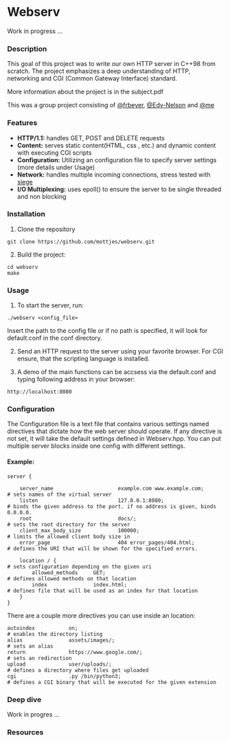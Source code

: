 # Webserv

Work in progress ...

### Description

This goal of this project was to write our own HTTP server in C++98 from scratch.
The project emphasizes a deep understanding of HTTP, networking and CGI (Common Gateway Interface) standard.

More information about the project is in the subject.pdf

This was a group project consisting of [@frbeyer](https://github.com/frbeyer1), [@Edy-Nelson](https://github.com/Edy-Nelson) and [@me](https://github.com/mottjes)

### Features

- **HTTP/1.1:** handles GET, POST and DELETE requests
- **Content:** serves static content(HTML, css , etc.) and dynamic content with executing CGI scripts
- **Configuration:** Utilizing an configuration file to specify server settings (more details under Usage)
- **Network:** handles multiple incoming connections, stress tested with [siege](https://github.com/JoeDog/siege)
- **I/O Multiplexing:** uses epoll() to ensure the server to be single threaded and non blocking

### Installation

1. Clone the repository
```
git clone https://github.com/mottjes/webserv.git
```
2. Build the project:
```
cd webserv
make
```

### Usage

1. To start the server, run:
```
./webserv <config_file>
```
Insert the path to the config file or if no path is specified, it will look for default.conf in the conf directory.

2. Send an HTTP request to the server using your favorite browser. For CGI ensure, that the scripting language is installed.

3. A demo of the main functions can be accsess via the default.conf and typing following address in your browser:
```
http://localhost:8080
```

### Configuration

The Configuration file is a text file that contains various settings named directives that dictate how the web server should operate. If any directive is not set, it will take the default settings defined in Webserv.hpp.
You can put multiple server blocks inside one config with different settings.

#### Example:

```
server {

    server_name                     example.com www.example.com;                # sets names of the virtual server
    listen                          127.0.0.1:8080;                             # binds the given address to the port. if no address is given, binds 0.0.0.0.
    root                            docs/;                                      # sets the root directory for the server
    client_max_body_size            100000;                                     # limits the allowed client body size in
    error_page                      404 error_pages/404.html;                   # defines the URI that will be shown for the specified errors.

    location / {                                                                # sets configuration depending on the given uri
        allowed_methods     GET;                                                # defines allowed methods on that location
        index               index.html;                                         # defines file that will be used as an index for that location
    }
}
```

There are a couple more directives you can use inside an location:

```
autoindex           on;                                                 # enables the directory listing
alias               assets/images/;                                     # sets an alias
return              https://www.google.com/;                            # sets an redirection
upload              user/uploads/;                                      # defines a directory where files get uploaded
cgi                 .py /bin/python3;                                   # defines a CGI binary that will be executed for the given extension
```

### Deep dive

Work in progres ...

### Resources



